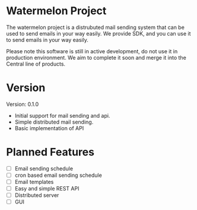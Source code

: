 # Watermelon Project
The watermelon project is a distrubuted mail sending system that can be used to send emails in your way easily.
We provide SDK, and you can use it to send emails in your way easily.

Please note this software is still in active development, do not use it in production environment. We aim to complete it soon and merge it into the Central line of products.

# Version
Version: 0.1.0
- Initial support for mail sending and api.
- Simple distributed mail sending.
- Basic implementation of API

# Planned Features
- [ ] Email sending schedule
- [ ] cron based email sending schedule
- [ ] Email templates
- [ ] Easy and simple REST API
- [ ] Distributed server
- [ ] GUI